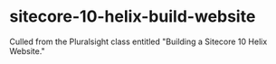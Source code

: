 # sitecore-10-helix-build-website
Culled from the Pluralsight class entitled "Building a Sitecore 10 Helix Website."
